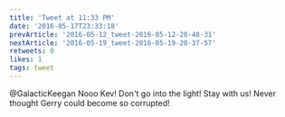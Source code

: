 ```yaml
---
title: 'Tweet at 11:33 PM'
date: '2016-05-17T23:33:18'
prevArticle: '2016-05-12_tweet-2016-05-12-20-48-31'
nextArticle: '2016-05-19_tweet-2016-05-19-20-37-57'
retweets: 0
likes: 1
tags: tweet
---
```

@GalacticKeegan Nooo Kev! Don't go into the light! Stay with us! Never thought Gerry could become so corrupted!